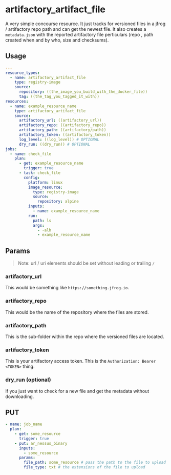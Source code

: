 # artifactory_artifact_file

A very simple concourse resource.
It just tracks for versioned files in a jfrog / artifactory repo path and can get the newest file.
It also creates a `metadata.json` with the reported artifactory file perticulars (repo , path created when and by who, size and checksums).

## Usage

```yaml
---
resource_types:
  - name: artifactory_artifact_file
    type: registry-image
    source:
      repository: ((the_image_you_build_with_the_docker_file))
      tag: ((the_tag_you_tagged_it_with))
resources:
  - name: example_resource_name
    type: artifactory_artifact_file
    source:
      artifactory_url: ((artifactory_url))
      artifactory_repo: ((artifactory_repo))
      artifactory_path: ((artifactory/path))
      artifactory_token: ((artifactory_token))
      log_level: ((log_level)) # OPTIONAL
      dry_run: ((dry_run)) # OPTIONAL
jobs:
  - name: check_file
    plan:
      - get: example_resource_name
        trigger: true
      - task: check_file
        config:
          platform: linux
          image_resource:
            type: registry-image
            source:
              repository: alpine
          inputs:
            - name: example_resource_name
          run:
            path: ls
            args:
              - -alh
              - example_resource_name
```

## Params

> Note: url / uri elements should be set without leading or trailing `/`

### artifactory_url

This would be something like `https://something.jfrog.io`.

### artifactory_repo

This would be the name of the repository where the files are stored.

### artifactory_path

This is the sub-folder within the repo where the versioned files are located.

### artifactory_token

This is your artifactory access token. This is the `Authorization: Bearer <TOKEN>` thing.

### dry_run (optional)

If you just want to check for a new file and get the metadata without downloading.

## PUT

```yaml
- name: job_name
  plan:
    - get: some_resource
      trigger: true
    - put: ar_nessus_binary
      inputs:
        - some_resource
      params:
        file_path: some_resource # pass the path to the file to upload
        file_type: txt # the extensions of the file to upload
```
